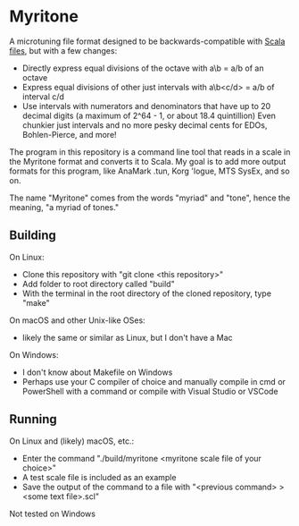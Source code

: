 # Myritone

A microtuning file format designed to be backwards-compatible with [Scala files](https://www.huygens-fokker.org/scala/scl_format.html), but with a few changes:
* Directly express equal divisions of the octave with a\b = a/b of an octave
* Express equal divisions of other just intervals with a\b\<c/d> = a/b of interval c/d
* Use intervals with numerators and denominators that have up to 20 decimal digits (a maximum of 2^64 - 1, or about 18.4 quintillion)
Even chunkier just intervals and no more pesky decimal cents for EDOs, Bohlen-Pierce, and more!

The program in this repository is a command line tool that reads in a scale in the Myritone format and converts it to Scala. My goal is to add more output formats for this program, like AnaMark .tun, Korg 'logue, MTS SysEx, and so on.

The name "Myritone" comes from the words "myriad" and "tone", hence the meaning, "a myriad of tones."

## Building

On Linux:
* Clone this repository with "git clone \<this repository>"
* Add folder to root directory called "build"
* With the terminal in the root directory of the cloned repository, type "make"

On macOS and other Unix-like OSes:
* likely the same or similar as Linux, but I don't have a Mac

On Windows:
* I don't know about Makefile on Windows
* Perhaps use your C compiler of choice and manually compile in cmd or PowerShell with a command or compile with Visual Studio or VSCode

## Running

On Linux and (likely) macOS, etc.:
* Enter the command "./build/myritone \<myritone scale file of your choice>"
* A test scale file is included as an example
* Save the output of the command to a file with "\<previous command> > \<some text file>.scl"

Not tested on Windows

